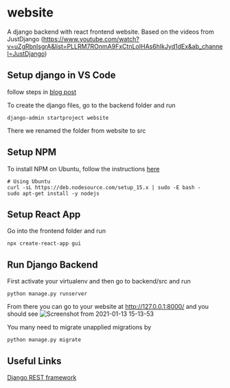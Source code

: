 # website
A django backend with react frontend website. Based on the videos from JustDjango (https://www.youtube.com/watch?v=uZgRbnIsgrA&list=PLLRM7ROnmA9FxCtnLoIHAs6hIkJyd1dEx&ab_channel=JustDjango)

## Setup django in VS Code
follow steps in [blog post](https://automationpanda.com/2018/02/08/django-projects-in-visual-studio-code/)

To create the django files, go to the backend folder and run

```
django-admin startproject website
```
There we renamed the folder from website to src

## Setup NPM
To install NPM on Ubuntu, follow the instructions [here](https://github.com/nodesource/distributions/blob/master/README.md#debinstall)
```
# Using Ubuntu
curl -sL https://deb.nodesource.com/setup_15.x | sudo -E bash -
sudo apt-get install -y nodejs
```

## Setup React App
Go into the frontend folder and run 
```
npx create-react-app gui
```

## Run Django Backend
First activate your virtualenv and then go to backend/src and run
```
python manage.py runserver
```
From there you can go to your website at http://127.0.0.1:8000/ and you should see ![Screenshot from 2021-01-13 15-13-53](https://user-images.githubusercontent.com/66282509/104406007-63182b00-55b2-11eb-82db-7a4ad70dbc10.png)

You many need to migrate unapplied migrations by
```
python manage.py migrate
```

## Useful Links
[Django REST framework](https://www.django-rest-framework.org/)